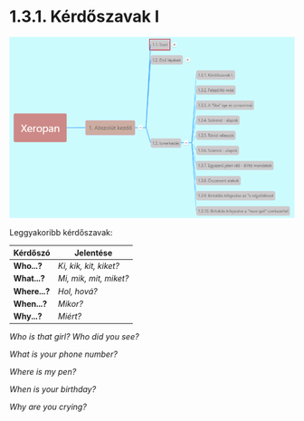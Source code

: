 # 1.3.1. Kérdőszavak I

![1.3](images/1.3.png)

Leggyakoribb kérdőszavak:

| Kérdőszó         | Jelentése                      |
|------------------|--------------------------------|
| **Who...?**      | *Ki, kik, kit, kiket?*         |
| **What...?**     | *Mi, mik, mit, miket?*         |
| **Where...?**    | *Hol, hová?*                   |
| **When...?**     | *Mikor?*                       |
| **Why...?** | *Miért?* |

*Who is that girl?*
*Who did you see?*

*What is your phone number?*

*Where is my pen?*

*When is your birthday?*

*Why are you crying?*
